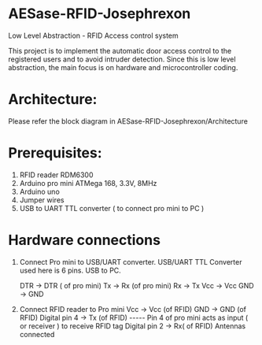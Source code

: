 # AESase-RFID-Josephrexon

Low Level Abstraction - RFID Access control system

This project is to implement the automatic door access control to the registered users and to avoid intruder detection. Since this is low level abstraction, the main focus is on hardware and microcontroller coding. 

# Architecture:

Please refer the block diagram in AESase-RFID-Josephrexon/Architecture

# Prerequisites:
1. RFID reader RDM6300
2. Arduino pro mini ATMega 168, 3.3V, 8MHz
3. Arduino uno
4. Jumper wires
5. USB to UART TTL converter ( to connect pro mini to PC )

# Hardware connections

1. Connect Pro mini to USB/UART converter.
    USB/UART TTL Converter used here is 6 pins.
    USB to PC.
    
    DTR -> DTR ( of pro mini)
    Tx -> Rx (of pro mini)
    Rx -> Tx
    Vcc -> Vcc
    GND -> GND
    
 2. Connect RFID reader to Pro mini
    Vcc -> Vcc (of RFID)
    GND -> GND (of RFID)
    Digital pin 4 -> Tx (of RFID)  ----- Pin 4 of pro mini acts as input ( or receiver ) to receive RFID tag
    Digital pin 2 -> Rx( of RFID) 
    Antennas connected
